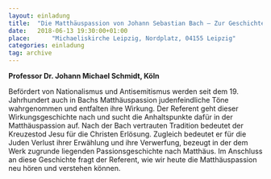 ```yaml
---
layout: einladung
title:  "Die Matthäuspassion von Johann Sebastian Bach – Zur Geschichte ihrer religiösen und politischen Wahrnehmung und Wirkung"
date:   2018-06-13 19:30:00+01:00
place:      "Michaeliskirche Leipzig, Nordplatz, 04155 Leipzig"
categories: einladung
tag: archive
---
```


**Professor Dr. Johann Michael Schmidt, Köln**

Befördert von Nationalismus und Antisemitismus werden seit dem 19. Jahrhundert auch in Bachs Matthäuspassion judenfeindliche Töne wahrgenommen und entfalten ihre Wirkung. Der Referent geht dieser Wirkungsgeschichte nach und sucht die Anhaltspunkte dafür in der Matthäuspassion auf. Nach der Bach vertrauten Tradition bedeutet der Kreuzestod Jesu für die Christen Erlösung. Zugleich bedeutet er für die Juden Verlust ihrer Erwählung und ihre Verwerfung, bezeugt in der dem Werk zugrunde liegenden Passionsgeschichte nach Matthäus. Im Anschluss an diese Geschichte fragt der Referent, wie wir heute die Matthäuspassion neu hören und verstehen können.
